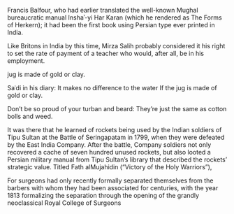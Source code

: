 Francis Balfour, who had earlier translated the well-known Mughal bureaucratic manual Inshaʾ-yi Har Karan (which he rendered as The Forms of Herkern); it had been the first book using Persian type ever printed in India.


Like Britons in India by this time, Mirza Salih probably considered it his right to set the rate of payment of a teacher who would, after all, be in his employment.


jug is made of gold or clay.


Saʿdi in his diary: It makes no difference to the water If the jug is made of gold or clay.


Don’t be so proud of your turban and beard: They’re just the same as cotton bolls and weed.


It was there that he learned of rockets being used by the Indian soldiers of Tipu Sultan at the Battle of Seringapatam in 1799, when they were defeated by the East India Company. After the battle, Company soldiers not only recovered a cache of seven hundred unused rockets, but also looted a Persian military manual from Tipu Sultan’s library that described the rockets’ strategic value. Titled Fath alMujahidin (“Victory of the Holy Warriors”),


For surgeons had only recently formally separated themselves from the barbers with whom they had been associated for centuries, with the year 1813 formalizing the separation through the opening of the grandly neoclassical Royal College of Surgeons


